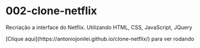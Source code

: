 # 002-clone-netflix
 <p>Recriação a interface do Netflix. Utilizando HTML, CSS, JavaScript, JQuery</p>
 <p>[Clique aqui](https://antoniojonilei.github.io/clone-netflix/) para ver rodando</p>
